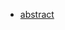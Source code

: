 <ul>
<li><a href="https://drive.google.com/file/d/1yoHskIeJcR3RwcfzTL0cuUfCo_-sawxV/view?usp=sharing">abstract</a></li>

</ul>
